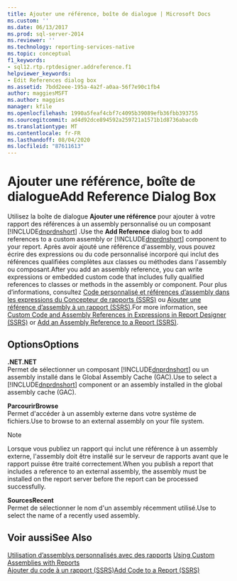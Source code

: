 ```yaml
---
title: Ajouter une référence, boîte de dialogue | Microsoft Docs
ms.custom: ''
ms.date: 06/13/2017
ms.prod: sql-server-2014
ms.reviewer: ''
ms.technology: reporting-services-native
ms.topic: conceptual
f1_keywords:
- sql12.rtp.rptdesigner.addreference.f1
helpviewer_keywords:
- Edit References dialog box
ms.assetid: 7bdd2eee-195a-4a2f-a0aa-56f7e90c1fb4
author: maggiesMSFT
ms.author: maggies
manager: kfile
ms.openlocfilehash: 1990a5feaf4cbf7c4095b39089efb36fbb393755
ms.sourcegitcommit: ad4d92dce894592a259721a1571b1d8736abacdb
ms.translationtype: MT
ms.contentlocale: fr-FR
ms.lasthandoff: 08/04/2020
ms.locfileid: "87611613"
---
```

# <a name="add-reference-dialog-box"></a><span data-ttu-id="45c98-102">Ajouter une référence, boîte de dialogue</span><span class="sxs-lookup"><span data-stu-id="45c98-102">Add Reference Dialog Box</span></span>
  <span data-ttu-id="45c98-103">Utilisez la boîte de dialogue **Ajouter une référence** pour ajouter à votre rapport des références à un assembly personnalisé ou un composant [!INCLUDE[dnprdnshort](../includes/dnprdnshort-md.md)] .</span><span class="sxs-lookup"><span data-stu-id="45c98-103">Use the **Add Reference** dialog box to add references to a custom assembly or [!INCLUDE[dnprdnshort](../includes/dnprdnshort-md.md)] component to your report.</span></span> <span data-ttu-id="45c98-104">Après avoir ajouté une référence d'assembly, vous pouvez écrire des expressions ou du code personnalisé incorporé qui inclut des références qualifiées complètes aux classes ou méthodes dans l'assembly ou composant.</span><span class="sxs-lookup"><span data-stu-id="45c98-104">After you add an assembly reference, you can write expressions or embedded custom code that includes fully qualified references to classes or methods in the assembly or component.</span></span> <span data-ttu-id="45c98-105">Pour plus d’informations, consultez [Code personnalisé et références d’assembly dans les expressions du Concepteur de rapports &#40;SSRS&#41;](report-design/custom-code-and-assembly-references-in-expressions-in-report-designer-ssrs.md) ou [Ajouter une référence d’assembly à un rapport &#40;SSRS&#41;](report-design/add-an-assembly-reference-to-a-report-ssrs.md).</span><span class="sxs-lookup"><span data-stu-id="45c98-105">For more information, see [Custom Code and Assembly References in Expressions in Report Designer &#40;SSRS&#41;](report-design/custom-code-and-assembly-references-in-expressions-in-report-designer-ssrs.md) or [Add an Assembly Reference to a Report &#40;SSRS&#41;](report-design/add-an-assembly-reference-to-a-report-ssrs.md).</span></span>  
  
## <a name="options"></a><span data-ttu-id="45c98-106">Options</span><span class="sxs-lookup"><span data-stu-id="45c98-106">Options</span></span>  
 <span data-ttu-id="45c98-107">**.NET**</span><span class="sxs-lookup"><span data-stu-id="45c98-107">**.NET**</span></span>  
 <span data-ttu-id="45c98-108">Permet de sélectionner un composant [!INCLUDE[dnprdnshort](../includes/dnprdnshort-md.md)] ou un assembly installé dans le Global Assembly Cache (GAC).</span><span class="sxs-lookup"><span data-stu-id="45c98-108">Use to select a [!INCLUDE[dnprdnshort](../includes/dnprdnshort-md.md)] component or an assembly installed in the global assembly cache (GAC).</span></span>  
  
 <span data-ttu-id="45c98-109">**Parcourir**</span><span class="sxs-lookup"><span data-stu-id="45c98-109">**Browse**</span></span>  
 <span data-ttu-id="45c98-110">Permet d'accéder à un assembly externe dans votre système de fichiers.</span><span class="sxs-lookup"><span data-stu-id="45c98-110">Use to browse to an external assembly on your file system.</span></span>  
  
> [!NOTE]  
>  <span data-ttu-id="45c98-111">Lorsque vous publiez un rapport qui inclut une référence à un assembly externe, l'assembly doit être installé sur le serveur de rapports avant que le rapport puisse être traité correctement.</span><span class="sxs-lookup"><span data-stu-id="45c98-111">When you publish a report that includes a reference to an external assembly, the assembly must be installed on the report server before the report can be processed successfully.</span></span>  
  
 <span data-ttu-id="45c98-112">**Sources**</span><span class="sxs-lookup"><span data-stu-id="45c98-112">**Recent**</span></span>  
 <span data-ttu-id="45c98-113">Permet de sélectionner le nom d'un assembly récemment utilisé.</span><span class="sxs-lookup"><span data-stu-id="45c98-113">Use to select the name of a recently used assembly.</span></span>  
  
## <a name="see-also"></a><span data-ttu-id="45c98-114">Voir aussi</span><span class="sxs-lookup"><span data-stu-id="45c98-114">See Also</span></span>  
 <span data-ttu-id="45c98-115">[Utilisation d’assemblys personnalisés avec des rapports](custom-assemblies/using-custom-assemblies-with-reports.md) </span><span class="sxs-lookup"><span data-stu-id="45c98-115">[Using Custom Assemblies with Reports](custom-assemblies/using-custom-assemblies-with-reports.md) </span></span>  
 [<span data-ttu-id="45c98-116">Ajouter du code à un rapport &#40;SSRS&#41;</span><span class="sxs-lookup"><span data-stu-id="45c98-116">Add Code to a Report &#40;SSRS&#41;</span></span>](report-design/add-code-to-a-report-ssrs.md)  
  
  
